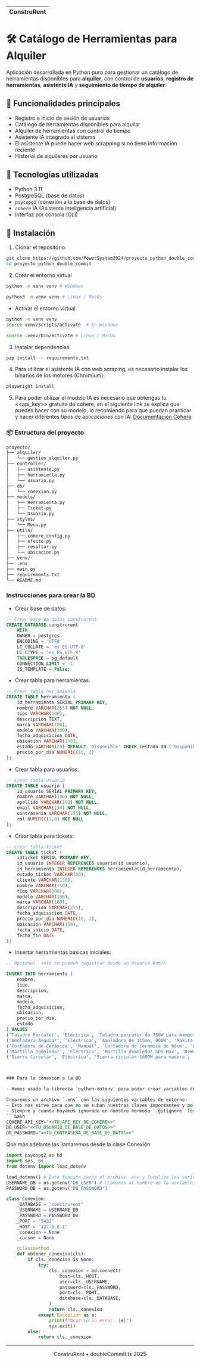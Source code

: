 |  ConstruRent |
| ------------ |

# 🛠️ Catálogo de Herramientas para Alquiler

Aplicación desarrollada en Python puro para gestionar un catálogo de herramientas disponibles para **alquiler**, con control de **usuarios**, **registro de herramientas**, **asistente IA** y **seguimiento de tiempo de alquiler**.

## 🚀 Funcionalidades principales

- Registro e inicio de sesión de usuarios
- Catálogo de herramientas disponibles para alquilar
- Alquiler de herramientas con control de tiempo
- Asistente IA integrado al sistema
- El asistente IA puede hacer web scrapping si no tiene información reciente
- Historial de alquileres por usuario

## 🧰 Tecnologías utilizadas

- Python 3.11
- PostgreSQL (base de datos)
- `psycopg2` (conexión a la base de datos)
- `cohere` IA (Asistente inteligencia artificial)
- Interfaz por consola (CLI)

## 🔧 Instalación

1. Clonar el repositorio:

```bash
git clone https://github.com/PowerSystem2024/proyecto_python_double_commit.ts.git
cd proyecto_python_double_commit
```

2. Crear el entorno virtual
```bash
python -m venv venv # Windows

python3 -m venv venv # Linux / MacOs
```
- Activar el entorno virtual
```bash
python -m venv venv
source venv/Scripts/activate  # En Windows

source .venv/bin/activate # Linux / MacOS
```

3. Instalar dependencias

```bash
pip install -r requirements.txt
```

4. Para utilizar el asistente IA con web scraping, es necesario instalar los binarios de los motores (Chromium):

```bash
playwright install
```

5. Para poder utilizar el modelo IA es necesario que obtengas tu <<api_key>> gratuita de cohere, en el siguiente link se explica
que puedes hacer con su modelo, lo recomiendo para que puedan practicar y hacer diferentes tipos de aplicaciones con IA: [Documentación Cohere](https://docs.cohere.com/reference/about)

### 📦 Estructura del proyecto

```bash
proyecto/
├── alquiler/
│   └── gestion_alquiler.py
├── controller/
│   ├── asistente.py  
│   ├── herramienta.py
│   └── usuario.py
├── db/
│   └── conexion.py
├── models/
│   ├── Herramienta.py
│   ├── Ticket-py 
│   └── Usuario.py
├── styles/
│   └── Menu.py
├── utils/
│   ├── cohere_config.py
│   ├── efecto.py
│   ├── resaltar.py
│   └── ubicacion.py
├── venv/*
├── .env
├── main.py
├── requirements.txt
└── README.md
```

### Instrucciones para crear la BD

- Crear base de datos:
```sql
-- Crear base de datos construrent
CREATE DATABASE construrent
    WITH 
    OWNER = postgres
    ENCODING = 'UTF8'
    LC_COLLATE = 'es_ES.UTF-8'
    LC_CTYPE = 'es_ES.UTF-8'
    TABLESPACE = pg_default
    CONNECTION LIMIT = -1
    IS_TEMPLATE = False;
```
- Crear tabla para herramientas:
```sql
-- Crear tabla herramienta
CREATE TABLE herramienta (
    id_herramienta SERIAL PRIMARY KEY,
    nombre VARCHAR(255) NOT NULL,
    tipo VARCHAR(100),
    descripcion TEXT,
    marca VARCHAR(100),
    modelo VARCHAR(100),
    fecha_adquisicion DATE,
    ubicacion VARCHAR(150),
    estado VARCHAR(20) DEFAULT 'Disponible' CHECK (estado IN ('Disponible', 'Alquilado', 'En Mantenimiento', 'Fuera de Servicio'))
    precio_por_dia NUMERIC(10, 2)
);
```
- Crear tabla para usuarios:
```sql
-- Crear tabla usuario
CREATE TABLE usuario (
    id_usuario SERIAL PRIMARY KEY,
    nombre VARCHAR(100) NOT NULL,
    apellido VARCHAR(100) NOT NULL,
    email VARCHAR(150) NOT NULL,
    contrasenia VARCHAR(255) NOT NULL,
    rol NUMERIC(2,0) NOT NULL
);
```
- Crear tabla para tickets:
```sql
-- Crear tabla ticket
CREATE TABLE ticket (
    idticket SERIAL PRIMARY KEY,
    id_usuario INTEGER REFERENCES usuario(id_usuario),
    id_herramienta INTEGER REFERENCES herramienta(id_herramienta),
    estado_ticket VARCHAR(50),
    cliente VARCHAR(150),
    nombre VARCHAR(150),
    tipo VARCHAR(100),
    modelo VARCHAR(100),
    marca VARCHAR(100),
    descripcion VARCHAR(255),
    fecha_adquisicion DATE,
    precio_por_dia NUMERIC(10, 2),
    ubicacion VARCHAR(150),
    fecha_inicio DATE,
    fecha_fin DATE
);
```
- Insertar herramientas basicas iniciales:
```sql
-- Opcional, solo se pueden registrar desde un Usuario Admin

INSERT INTO herramienta (
    nombre,
    tipo,
    descripcion,
    marca,
    modelo,
    fecha_adquisicion,
    ubicacion,
    precio_por_dia,
    estado
) VALUES
('Taladro Percutor', 'Eléctrica', 'Taladro percutor de 750W para mampostería y metal', 'Bosch', 'GSB-16RE', '2022-05-10', 'Depósito A', 1500.00, 'Disponible'),
('Amoladora Angular', 'Eléctrica', 'Amoladora de 115mm, 900W', 'Makita', 'GA4530', '2023-01-20', 'Depósito B', 1200.00, 'Disponible'),
('Cortadora de Cerámica', 'Manual', 'Cortadora de cerámica de 60cm', 'Rubi', 'Star-60', '2021-08-15', 'Depósito A', 800.00, 'Disponible'),
('Martillo Demoledor', 'Eléctrica', 'Martillo demoledor SDS-Max', 'DeWalt', 'D25899K', '2022-11-05', 'Depósito C', 2500.00, 'Disponible'),
('Sierra Circular', 'Eléctrica', 'Sierra circular 1600W para madera', 'Black & Decker', 'CS1000', '2023-04-12', 'Depósito B', 1800.00, 'Disponible');



### Para la conexión a la BD

- Hemos usado la librería `python-dotenv` para poder crear variables de entorno de manera segura en nuestro archivo.

Crearemos un archivo `.env` con las siguientes variables de entorno:
- Esto nos sirve para que no se suban nuestras claves importantes y no nos `hard-codeen` nuestras APIS_KEY 😨..
- Siempre y cuando hayamos ignorado en nuestro hermoso `.gitignore` los `.env` o `.env.*`
```bash
COHERE_API_KEY="<<TU_API_KEY_DE_COHERE>>"
DB_USER="<<TU_USUARIO_DE_BASE_DE_DATOS>>"
DB_PASSWORD="<<TU_CONTRASEÑA_DE_BASE_DE_DATOS>>"
```

Que más adelante las llamaremos desde la clase Conexión
```python
import psycopg2 as bd
import sys, os
from dotenv import load_dotenv

load_dotenv() # Esta función carga el archivo .env y localiza las variables de entorno dentro de él
USERNAME_DB = os.getenv("DB_USER") # LLamamos al nombre de la variable de entorno
PASSWORD_DB = os.getenv("DB_PASSWORD")

class Conexion:
    _DATABASE = "construrent"
    _USERNAME = USERNAME_DB
    _PASSWORD = PASSWORD_DB
    _PORT = "5432"
    _HOST = "127.0.0.1"
    _conexion = None
    _cursor = None

    @classmethod
    def obtener_conexion(cls):
        if cls._conexion is None:
            try:
                cls._conexion = bd.connect(
                    host=cls._HOST,
                    user=cls._USERNAME,
                    password=cls._PASSWORD,
                    port=cls._PORT,
                    database=cls._DATABASE,
                )
                return cls._conexion
            except Exception as e:
                print(f"Ocurrió un error: {e}")
                sys.exit()
        else:
            return cls._conexion
```
---

<div align="center">
   ConstruRent • doubleCommit.ts 2025
</div>
